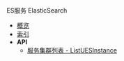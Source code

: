 <div class="sidebar_title icon__ues">ES服务 ElasticSearch</div>


- [概览](api/ues-api/README.md)
- [索引](api/ues-api/index.md)
- **API**
    - [服务集群列表 - ListUESInstance](api/ues-api/list_ues_instance)
